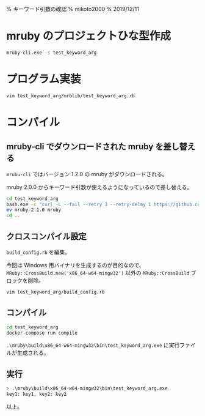 % キーワード引数の確認
% mikoto2000
% 2019/12/11

# mruby のプロジェクトひな型作成

```sh
mruby-cli.exe -s test_keyword_arg
```

# プログラム実装

```sh
vim test_keyword_arg/mrblib/test_keyword_arg.rb
```

# コンパイル

## mruby-cli でダウンロードされた mruby を差し替える

`mrubu-cli` ではバージョン 1.2.0 の mruby がダウンロードされる。

mruby 2.0.0 からキーワード引数が使えるようになっているので差し替える。

```sh
cd test_keyword_arg
bash.exe -c "curl -L --fail --retry 3 --retry-delay 1 https://github.com/mruby/mruby/archive/2.1.0.tar.gz -s -o - | tar zxf -"
mv mruby-2.1.0 mruby
cd ..
```

## クロスコンパイル設定

`build_config.rb` を編集。

今回は Windows 用バイナリを生成するのが目的なので、 `MRuby::CrossBuild.new('x86_64-w64-mingw32')` 以外の `MRuby::CrossBuild` ブロックを削除。

```sh
vim test_keyword_arg/build_config.rb
```


## コンパイル

```sh
cd test_keyword_arg
docker-compose run compile
```

`.\mruby\build\x86_64-w64-mingw32\bin\test_keyword_arg.exe` に実行ファイルが生成される。

## 実行

```sh
> .\mruby\build\x86_64-w64-mingw32\bin\test_keyword_arg.exe
key1: key1, key2: key2
```


以上。



